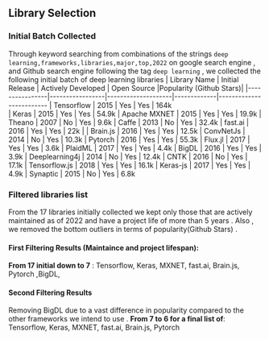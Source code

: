 ## Library Selection
### Initial Batch Collected
Through keyword searching from combinations of the strings `deep learning,frameworks,libraries,major,top,2022`
on google search engine , and Github search engine following the tag `deep learning` , we collected the following initial batch of deep learning libraries
| Library Name   | Initial Release | Actively Developed | Open Source |Popularity (Github Stars)|
|----------------|-----------------|--------------------|-------------|-------------------------
| Tensorflow     |       2015      |         Yes        |     Yes     | 164k     
| Keras          |       2015      |         Yes        |     Yes     | 54.9k
| Apache MXNET   |       2015      |         Yes        |     Yes     | 19.9k
| Theano         |       2007      |         No         |     Yes     | 9.6k
|  Caffe         |       2013      |         No         |     Yes     | 32.4k
| fast.ai        |       2016      |         Yes        |     Yes     | 22k                  |
| Brain.js       |       2016      |         Yes        |     Yes     | 12.5k
| ConvNetJs      |       2014      |         No         |     Yes     | 10.3k
| Pytorch        |       2016      |         Yes        |     Yes     | 55.3k
| Flux.jl        |       2017      |         Yes        |     Yes     | 3.6k
| PlaidML        |       2017      |         Yes        |     Yes     | 4.4k
| BigDL          |       2016      |         Yes        |     Yes     | 3.9k
| Deeplearning4j |       2014      |         No         |     Yes     | 12.4k
| CNTK           |       2016      |         No         |     Yes     | 17.1k
| Tensorflow.js  |       2018      |         Yes         |     Yes     | 16.1k
| Keras-js       |       2017      |         Yes         |     Yes     | 4.9k
| Synaptic       |       2015      |         No          |     Yes     | 6.8k



### Filtered libraries list
From the 17 libraries initially collected we kept only those that are actively maintained as of 2022 and have a project life of more than 5 years . Also , we removed the bottom outliers in terms of popularity(Github Stars) . 

#### First Filtering Results (Maintaince and project lifespan):
**From 17 initial down to 7** :
Tensorflow, Keras, MXNET, fast.ai, Brain.js, Pytorch ,BigDL,

#### Second Filtering Results
Removing BigDL due to a vast difference in popularity compared to the other frameworks we intend to use . 
**From 7 to 6 for a final list of**:
Tensorflow, Keras, MXNET, fast.ai, Brain.js, Pytorch